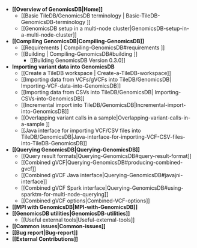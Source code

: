 * **[[Overview of GenomicsDB|Home]]**
    * [[Basic TileDB/GenomicsDB terminology | Basic-TileDB-GenomicsDB-terminology ]]
    * [[GenomicsDB setup in a multi-node cluster|GenomicsDB-setup-in-a-multi-node-cluster]]
* **[[Compiling GenomicsDB|Compiling-GenomicsDB]]**
    * [[Requirements | Compiling-GenomicsDB#requirements ]]
    * [[Building | Compiling-GenomicsDB#building ]]
	  * [[Building GenomicsDB Version 0.3.0]]
* **Importing variant data into GenomicsDB**
    * [[Create a TileDB workspace | Create-a-TileDB-workspace]]
    * [[Importing data from VCFs/gVCFs into TileDB/GenomicsDB| Importing-VCF-data-into-GenomicsDB]]
    * [[Importing data from CSVs into TileDB/GenomicsDB| Importing-CSVs-into-GenomicsDB]]
    * [[Incremental import into TileDB/GenomicsDB|Incremental-import-into-GenomicsDB]]
    * [[Overlapping variant calls in a sample|Overlapping-variant-calls-in-a-sample ]]
    * [[Java interface for importing VCF/CSV files into TileDB/GenomicsDB|Java-interface-for-importing-VCF-CSV-files-into-TileDB-GenomicsDB]]
* **[[Querying GenomicsDB|Querying-GenomicsDB]]**
    * [[Query result formats|Querying-GenomicsDB#query-result-format]]
    * [[Combined gVCF|Querying-GenomicsDB#producing-combined-gvcf]]
    * [[Combined gVCF Java interface|Querying-GenomicsDB#javajni-interface]]
    * [[Combined gVCF Spark interface|Querying-GenomicsDB#using-sparktm-for-multi-node-querying]]
    * [[Combined gVCF options|Combined-VCF-options]]
* **[[MPI with GenomicsDB|MPI-with-GenomicsDB]]**
* **[[GenomicsDB utilities|GenomicsDB-utilities]]**
    * [[Useful external tools|Useful-external-tools]]
* **[[Common issues|Common-issues]]**
* **[[Bug report|Bug-report]]**
* **[[External Contributions]]**

